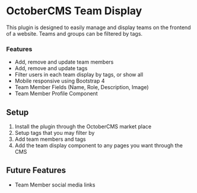# OctoberCMS Team Display
This plugin is designed to easily manage and display teams on the frontend of a website. Teams and groups can be 
filtered by tags. 

### Features  
 - Add, remove and update team members
 - Add, remove and update tags
 - Filter users in each team display by tags, or show all
 - Mobile responsive using Bootstrap 4
 - Team Member Fields (Name, Role, Description, Image)
 - Team Member Profile Component

## Setup
1. Install the plugin through the OctoberCMS market place
2. Setup tags that you may filter by
3. Add team members and tags
4. Add the team display component to any pages you want through the CMS

## Future Features
- Team Member social media links